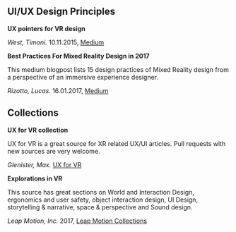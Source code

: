 ## UI/UX Design Principles

**UX pointers for VR design**

*West, Timoni.* 10.11.2015, [Medium][2]


**Best Practices For Mixed Reality Design in 2017**

This medium blogpost lists 15 design practices of Mixed Reality design from a
perspective of an immersive experience designer.

*Rizotto, Lucas.* 16.01.2017, [Medium][3]


## Collections

**UX for VR collection**

UX for VR is a great source for XR related UX/UI articles.
Pull requests with new sources are very welcome.

*Glenister, Max.* [UX for VR][0]

**Explorations in VR**

This source has great sections on World and Interaction Design, ergonomics
and user safety, object interaction design, UI Design, storytelling & narrative, space & perspective
and Sound design.

*Leap Motion, Inc.* 2017, [Leap Motion Collections][1]


[0]: https://www.uxofvr.com/
[1]: https://developer.leapmotion.com/explorations#110
[2]: https://medium.com/@timoni/ux-pointers-for-vr-design-dd52b718e19
[3]: https://medium.com/futurepi/best-practices-for-mixed-reality-design-in-2017-7dab602574eb
